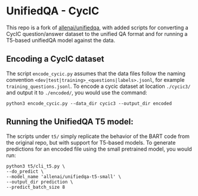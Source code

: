# UnifiedQA - CycIC

This repo is a fork of [allenai/unifiedqa](https://github.com/allenai/unifiedqa), with added scripts for converting a CycIC question/answer dataset to the unified QA format and for running a T5-based unifiedQA model against the data.

## Encoding a CycIC dataset

The script `encode_cycic.py` assumes that the data files follow the naming convention `<dev|test|training>_<questions|labels>.jsonl`, for example `training_questions.jsonl`. To encode a cycic dataset at location `./cycic3/` and output it to `./encoded/`, you would use the command:
```
python3 encode_cycic.py --data_dir cycic3 --output_dir encoded
```

## Running the UnifiedQA T5 model:

The scripts under `t5/` simply replicate the behavior of the BART code from the original repo, but with support for T5-based models. To generate predictions for an encoded file using the small pretrained model, you would run:
```
python3 t5/cli_t5.py \
--do_predict \
--model_name 'allenai/unifiedqa-t5-small' \
--output_dir prediction \
--predict_batch_size 8
```
